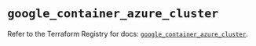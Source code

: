 # `google_container_azure_cluster`

Refer to the Terraform Registry for docs: [`google_container_azure_cluster`](https://registry.terraform.io/providers/hashicorp/google/5.40.0/docs/resources/container_azure_cluster).
